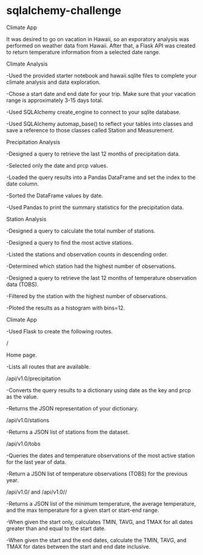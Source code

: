 # sqlalchemy-challenge
Climate App

It was desired to go on vacation in Hawaii, so an exporatory analysis was performed on weather data from Hawaii. After that, a Flask API
was created to return temperature information from a selected date range.


Climate Analysis

-Used the provided starter notebook and hawaii.sqlite files to complete your climate analysis and data exploration.

-Chose a start date and end date for your trip. Make sure that your vacation range is approximately 3-15 days total.

-Used SQLAlchemy create_engine to connect to your sqlite database.

-Used SQLAlchemy automap_base() to reflect your tables into classes and save a reference to those classes called Station and Measurement.


Precipitation Analysis

-Designed a query to retrieve the last 12 months of precipitation data.

-Selected only the date and prcp values.

-Loaded the query results into a Pandas DataFrame and set the index to the date column.

-Sorted the DataFrame values by date.

-Used Pandas to print the summary statistics for the precipitation data.


Station Analysis

-Designed a query to calculate the total number of stations.

-Designed a query to find the most active stations.

-Listed the stations and observation counts in descending order.

-Determined which station had the highest number of observations.

-Designed a query to retrieve the last 12 months of temperature observation data (TOBS).

-Filtered by the station with the highest number of observations.

-Ploted the results as a histogram with bins=12.



Climate App

-Used Flask to create the following routes.

/

Home page.

-Lists all routes that are available.


/api/v1.0/precipitation

-Converts the query results to a dictionary using date as the key and prcp as the value.

-Returns the JSON representation of your dictionary.


/api/v1.0/stations

-Returns a JSON list of stations from the dataset.


/api/v1.0/tobs

-Queries the dates and temperature observations of the most active station for the last year of data.

-Return a JSON list of temperature observations (TOBS) for the previous year.


/api/v1.0/<start> and /api/v1.0/<start>/<end>

-Returns a JSON list of the minimum temperature, the average temperature, and the max temperature for a given start or start-end range.

-When given the start only, calculates TMIN, TAVG, and TMAX for all dates greater than and equal to the start date.

-When given the start and the end dates, calculate the TMIN, TAVG, and TMAX for dates between the start and end date inclusive.